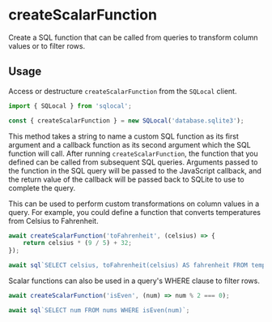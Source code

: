 # createScalarFunction

Create a SQL function that can be called from queries to transform column values or to filter rows.

## Usage

Access or destructure `createScalarFunction` from the `SQLocal` client.

```javascript
import { SQLocal } from 'sqlocal';

const { createScalarFunction } = new SQLocal('database.sqlite3');
```

<!-- @include: ../.partials/initialization-note.md -->

This method takes a string to name a custom SQL function as its first argument and a callback function as its second argument which the SQL function will call. After running `createScalarFunction`, the function that you defined can be called from subsequent SQL queries. Arguments passed to the function in the SQL query will be passed to the JavaScript callback, and the return value of the callback will be passed back to SQLite to use to complete the query.

This can be used to perform custom transformations on column values in a query. For example, you could define a function that converts temperatures from Celsius to Fahrenheit.

```javascript
await createScalarFunction('toFahrenheit', (celsius) => {
	return celsius * (9 / 5) + 32;
});

await sql`SELECT celsius, toFahrenheit(celsius) AS fahrenheit FROM temperatures`;
```

Scalar functions can also be used in a query's WHERE clause to filter rows.

```javascript
await createScalarFunction('isEven', (num) => num % 2 === 0);

await sql`SELECT num FROM nums WHERE isEven(num)`;
```

<!-- @include: ../.partials/functions-note.md -->

